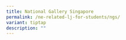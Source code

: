 ```yaml
---
title: National Gallery Singapore
permalink: /ne-related-lj-for-students/ngs/
variant: tiptap
description: ""
---
```

